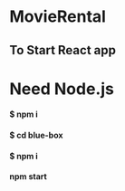 # MovieRental
## To Start React app
# Need Node.js 
#### $ npm i
#### $ cd blue-box
#### $ npm i
#### npm start
